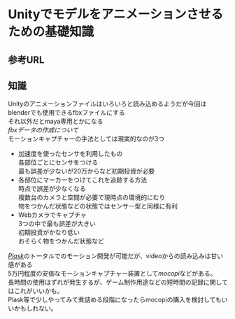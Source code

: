 # Unityでモデルをアニメーションさせるための基礎知識  
  
参考URL
----
  
知識
----
Unityのアニメーションファイルはいろいろと読み込めるようだが今回はblenderでも使用できるfbxファイルにする  
それ以外だとmaya専用とかになる  
*fbxデータの作成について*  
モーションキャプチャーの手法としては現実的なのが3つ  
- 加速度を使ったセンサを利用したもの  
各部位ごとにセンサをつける  
最も誤差が少ないが20万からなど初期投資が必要  
- 各部位にマーカーをつけてこれを追跡する方法  
時点で誤差が少なくなる  
複数台のカメラと空間が必要で現時点の環境的にむり  
物をつかんだ状態などの状態ではセンサー型と同様に有利  
- Webカメラでキャプチャ  
3つの中で最も誤差が大きい  
初期投資がかなり低い  
おそらく物をつかんだ状態など  
  
[*Plask*](https://app.plask.ai/)のトータルでのモーション開発が可能だが、videoからの読み込みは甘い感がある  
5万円程度の安価なモーションキャプチャー装置として*mocopi*などがある。  
長時間の使用はずれが発生するが、ゲーム制作用途などの短時間の記録に関してはこれがいいかも。  
Plask等で少しやってみて煮詰める段階になったらmocopiの購入を検討してもいいかもしれない。  

